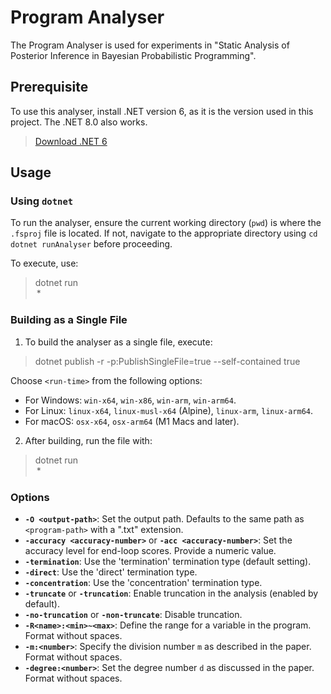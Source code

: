 # Program Analyser
The Program Analyser is used for experiments in "Static Analysis of Posterior Inference in Bayesian Probabilistic Programming".

## Prerequisite

To use this analyser, install .NET version 6, as it is the version used in this project. The .NET 8.0 also works.

> [Download .NET 6](https://dotnet.microsoft.com/en-us/download/dotnet/6.0)

## Usage

### Using `dotnet`

To run the analyser, ensure the current working directory (`pwd`) is where the `.fsproj` file is located. If not, navigate to the appropriate directory using `cd dotnet runAnalyser` before proceeding.

To execute, use:

> dotnet run <file-path> <option>*

### Building as a Single File

1. To build the analyser as a single file, execute:

> dotnet publish -r <run-time> -p:PublishSingleFile=true --self-contained true

Choose `<run-time>` from the following options:
- For Windows: `win-x64`, `win-x86`, `win-arm`, `win-arm64`.
- For Linux: `linux-x64`, `linux-musl-x64` (Alpine), `linux-arm`, `linux-arm64`.
- For macOS: `osx-x64`, `osx-arm64` (M1 Macs and later).

2. After building, run the file with:

> dotnet run <file-path> <option>*

### Options

- **`-O <output-path>`**: Set the output path. Defaults to the same path as `<program-path>` with a ".txt" extension.
- **`-accuracy <accuracy-number>`** or **`-acc <accuracy-number>`**: Set the accuracy level for end-loop scores. Provide a numeric value.
- **`-termination`**: Use the 'termination' termination type (default setting).
- **`-direct`**: Use the 'direct' termination type.
- **`-concentration`**: Use the 'concentration' termination type.
- **`-truncate`** or **`-truncation`**: Enable truncation in the analysis (enabled by default).
- **`-no-truncation`** or **`-non-truncate`**: Disable truncation.
- **`-R<name>:<min>~<max>`**: Define the range for a variable in the program. Format without spaces.
- **`-m:<number>`**: Specify the division number `m` as described in the paper. Format without spaces.
- **`-degree:<number>`**: Set the degree number `d` as discussed in the paper. Format without spaces.
